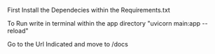 First Install the Dependecies within the Requirements.txt 

To Run write in terminal within the app directory "uvicorn main:app --reload"

Go to the Url Indicated and move to /docs
